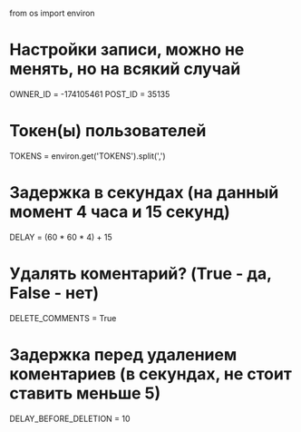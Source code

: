 
from os import environ

# Настройки записи, можно не менять, но на всякий случай
OWNER_ID = -174105461
POST_ID = 35135

# Токен(ы) пользователей
TOKENS = environ.get('TOKENS').split(',')

# Задержка в секундах (на данный момент 4 часа и 15 секунд)
DELAY = (60 * 60 * 4) + 15

# Удалять коментарий? (True - да, False - нет)
DELETE_COMMENTS = True

# Задержка перед удалением коментариев (в секундах, не стоит ставить меньше 5)
DELAY_BEFORE_DELETION = 10
